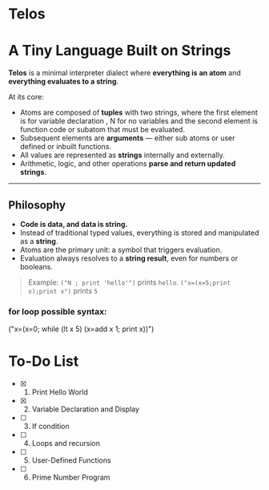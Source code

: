 # Telos
# A Tiny Language Built on Strings

**Telos** is a minimal interpreter dialect where **everything is an atom** and **everything evaluates to a string**.

At its core:
- Atoms are composed of **tuples** with two strings, where the first element is for variable declaration , N for no variables
and the second element is function code or subatom that must be evaluated.
- Subsequent elements are **arguments** — either sub atoms or user defined or inbuilt functions.
- All values are represented as **strings** internally and externally.
- Arithmetic, logic, and other operations **parse and return updated strings**.

---

## Philosophy
- **Code is data, and data is string.**
- Instead of traditional typed values, everything is stored and manipulated as a **string**.
- Atoms are the primary unit: a symbol that triggers evaluation.
- Evaluation always resolves to a **string result**, even for numbers or booleans.

> Example: `("N ; print 'hello'")` prints `hello`.
>          `("x=(x=5;print x);print x")` prints `5`

### for loop possible syntax:
  ("x=(x=0; while (lt x 5) (x=add x 1; print x))")

# To-Do List
- [x] 1. Print Hello World
- [x] 2. Variable Declaration and Display
- [ ] 3. If condition
- [ ] 4. Loops and recursion
- [ ] 5. User-Defined Functions
- [ ] 6. Prime Number Program 


